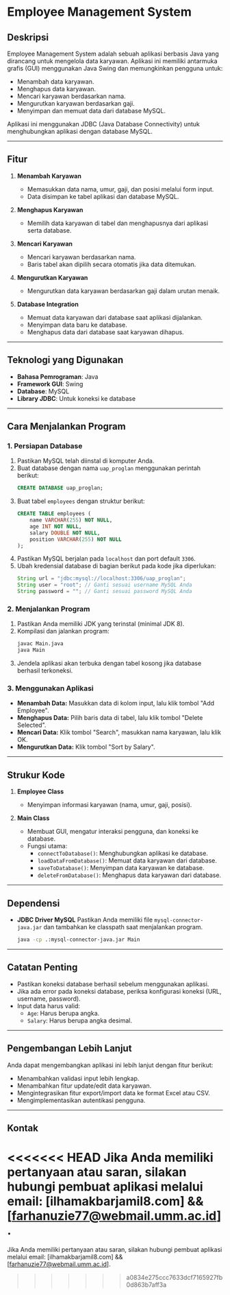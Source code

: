 # Employee Management System

## Deskripsi
Employee Management System adalah sebuah aplikasi berbasis Java yang dirancang untuk mengelola data karyawan. Aplikasi ini memiliki antarmuka grafis (GUI) menggunakan Java Swing dan memungkinkan pengguna untuk:
- Menambah data karyawan.
- Menghapus data karyawan.
- Mencari karyawan berdasarkan nama.
- Mengurutkan karyawan berdasarkan gaji.
- Menyimpan dan memuat data dari database MySQL.

Aplikasi ini menggunakan JDBC (Java Database Connectivity) untuk menghubungkan aplikasi dengan database MySQL.

---

## Fitur
1. **Menambah Karyawan**
   - Memasukkan data nama, umur, gaji, dan posisi melalui form input.
   - Data disimpan ke tabel aplikasi dan database MySQL.

2. **Menghapus Karyawan**
   - Memilih data karyawan di tabel dan menghapusnya dari aplikasi serta database.

3. **Mencari Karyawan**
   - Mencari karyawan berdasarkan nama.
   - Baris tabel akan dipilih secara otomatis jika data ditemukan.

4. **Mengurutkan Karyawan**
   - Mengurutkan data karyawan berdasarkan gaji dalam urutan menaik.

5. **Database Integration**
   - Memuat data karyawan dari database saat aplikasi dijalankan.
   - Menyimpan data baru ke database.
   - Menghapus data dari database saat karyawan dihapus.

---

## Teknologi yang Digunakan
- **Bahasa Pemrograman**: Java
- **Framework GUI**: Swing
- **Database**: MySQL
- **Library JDBC**: Untuk koneksi ke database

---

## Cara Menjalankan Program

### **1. Persiapan Database**
1. Pastikan MySQL telah diinstal di komputer Anda.
2. Buat database dengan nama `uap_proglan` menggunakan perintah berikut:
   ```sql
   CREATE DATABASE uap_proglan;
   ```
3. Buat tabel `employees` dengan struktur berikut:
   ```sql
   CREATE TABLE employees (
       name VARCHAR(255) NOT NULL,
       age INT NOT NULL,
       salary DOUBLE NOT NULL,
       position VARCHAR(255) NOT NULL
   );
   ```
4. Pastikan MySQL berjalan pada `localhost` dan port default `3306`.
5. Ubah kredensial database di bagian berikut pada kode jika diperlukan:
   ```java
   String url = "jdbc:mysql://localhost:3306/uap_proglan";
   String user = "root"; // Ganti sesuai username MySQL Anda
   String password = ""; // Ganti sesuai password MySQL Anda
   ```

### **2. Menjalankan Program**
1. Pastikan Anda memiliki JDK yang terinstal (minimal JDK 8).
2. Kompilasi dan jalankan program:
   ```bash
   javac Main.java
   java Main
   ```
3. Jendela aplikasi akan terbuka dengan tabel kosong jika database berhasil terkoneksi.

### **3. Menggunakan Aplikasi**
- **Menambah Data:** Masukkan data di kolom input, lalu klik tombol "Add Employee".
- **Menghapus Data:** Pilih baris data di tabel, lalu klik tombol "Delete Selected".
- **Mencari Data:** Klik tombol "Search", masukkan nama karyawan, lalu klik OK.
- **Mengurutkan Data:** Klik tombol "Sort by Salary".

---

## Strukur Kode
1. **Employee Class**
   - Menyimpan informasi karyawan (nama, umur, gaji, posisi).

2. **Main Class**
   - Membuat GUI, mengatur interaksi pengguna, dan koneksi ke database.
   - Fungsi utama:
     - `connectToDatabase()`: Menghubungkan aplikasi ke database.
     - `loadDataFromDatabase()`: Memuat data karyawan dari database.
     - `saveToDatabase()`: Menyimpan data karyawan ke database.
     - `deleteFromDatabase()`: Menghapus data karyawan dari database.

---

## Dependensi
- **JDBC Driver MySQL**
  Pastikan Anda memiliki file `mysql-connector-java.jar` dan tambahkan ke classpath saat menjalankan program.
  ```bash
  java -cp .:mysql-connector-java.jar Main
  ```

---

## Catatan Penting
- Pastikan koneksi database berhasil sebelum menggunakan aplikasi.
- Jika ada error pada koneksi database, periksa konfigurasi koneksi (URL, username, password).
- Input data harus valid:
  - `Age`: Harus berupa angka.
  - `Salary`: Harus berupa angka desimal.

---

## Pengembangan Lebih Lanjut
Anda dapat mengembangkan aplikasi ini lebih lanjut dengan fitur berikut:
- Menambahkan validasi input lebih lengkap.
- Menambahkan fitur update/edit data karyawan.
- Mengintegrasikan fitur export/import data ke format Excel atau CSV.
- Mengimplementasikan autentikasi pengguna.

---

## Kontak
<<<<<<< HEAD
Jika Anda memiliki pertanyaan atau saran, silakan hubungi pembuat aplikasi melalui email: [ilhamakbarjamil8.com] && [farhanuzie77@webmail.umm.ac.id].
=======
Jika Anda memiliki pertanyaan atau saran, silakan hubungi pembuat aplikasi melalui email: [ilhamakbarjamil8.com] && [farhanuzie77@webmail.umm.ac.id].

>>>>>>> a0834e275ccc7633dcf7165927fb0d863b7aff3a
